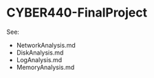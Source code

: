 # CYBER440-FinalProject

See:
- NetworkAnalysis.md
- DiskAnalysis.md
- LogAnalysis.md
- MemoryAnalysis.md
